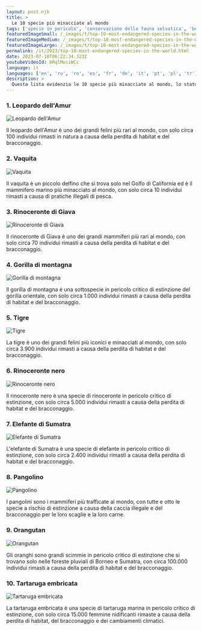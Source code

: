 ```yaml
---
layout: post.njk
title: >
  Le 10 specie più minacciate al mondo
tags: ['specie in pericolo', 'conservazione della fauna selvatica', 'benessere degli animali']
featuredImageSmall: /_images/t/top-10-most-endangered-species-in-the-world-cover-it-small.webp
featuredImageMedium: /_images/t/top-10-most-endangered-species-in-the-world-cover-it-medium.webp
featuredImageLarge: /_images/t/top-10-most-endangered-species-in-the-world-cover-it-large.webp
permalink: /it/2023/top-10-most-endangered-species-in-the-world.html
date: 2023-07-18T06:22:34.323Z
youtubeVideoId: bRqlMociWCc
language: it
languages: ['en', 'ru', 'ro', 'es', 'fr', 'de', 'it', 'pt', 'pl', 'tr']
description: >
  Questa lista evidenzia le 10 specie più minacciate al mondo, lo stato attuale della loro popolazione e le cause del loro declino.
---
```


### 1. Leopardo dell'Amur

![Leopardo dell'Amur](/_images/c/cc3a11b251491956211ed376dc2fb2dc-medium.webp)

Il leopardo dell'Amur è uno dei grandi felini più rari al mondo, con solo circa 100 individui rimasti in natura a causa della perdita di habitat e del bracconaggio.

### 2. Vaquita

![Vaquita](/_images/d/d5fe3d2e527448a3e29d4c8637a333de-medium.webp)

Il vaquita è un piccolo delfino che si trova solo nel Golfo di California ed è il mammifero marino più minacciato al mondo, con solo circa 10 individui rimasti a causa di pratiche illegali di pesca.

### 3. Rinoceronte di Giava

![Rinoceronte di Giava](/_images/3/3ca669e528785c1549784ee5cc7cd6e6-medium.webp)

Il rinoceronte di Giava è uno dei grandi mammiferi più rari al mondo, con solo circa 70 individui rimasti a causa della perdita di habitat e del bracconaggio.

### 4. Gorilla di montagna

![Gorilla di montagna](/_images/f/fa8004b0ece46fd39f8eb06a61c26a16-medium.webp)

Il gorilla di montagna è una sottospecie in pericolo critico di estinzione del gorilla orientale, con solo circa 1.000 individui rimasti a causa della perdita di habitat e del bracconaggio.

### 5. Tigre

![Tigre](/_images/a/a3cf49dc2a4817e8ca1250723a4a5862-medium.webp)

La tigre è uno dei grandi felini più iconici e minacciati al mondo, con solo circa 3.900 individui rimasti a causa della perdita di habitat e del bracconaggio.

### 6. Rinoceronte nero

![Rinoceronte nero](/_images/0/0942e9a05a323d267a1ecab58aaf93f0-medium.webp)

Il rinoceronte nero è una specie di rinoceronte in pericolo critico di estinzione, con solo circa 5.000 individui rimasti a causa della perdita di habitat e del bracconaggio.

### 7. Elefante di Sumatra

![Elefante di Sumatra](/_images/a/a4d66fc0abcc5b7e0222cf5e791f6fe9-medium.webp)

L'elefante di Sumatra è una specie di elefante in pericolo critico di estinzione, con solo circa 2.400 individui rimasti a causa della perdita di habitat e del bracconaggio.

### 8. Pangolino

![Pangolino](/_images/4/4bb634f3057f62c027ef273596a820d5-medium.webp)

I pangolini sono i mammiferi più trafficate al mondo, con tutte e otto le specie a rischio di estinzione a causa della caccia illegale e del bracconaggio per le loro scaglie e la loro carne.

### 9. Orangutan

![Orangutan](/_images/c/cb2a1a4735ba90a0de8e425b4960aafb-medium.webp)

Gli oranghi sono grandi scimmie in pericolo critico di estinzione che si trovano solo nelle foreste pluviali di Borneo e Sumatra, con circa 100.000 individui rimasti a causa della perdita di habitat e del bracconaggio.

### 10. Tartaruga embricata

![Tartaruga embricata](/_images/d/d9bab50fc8d90bf22573918dc45a4551-medium.webp)

La tartaruga embricata è una specie di tartaruga marina in pericolo critico di estinzione, con solo circa 15.000 femmine nidificanti rimaste a causa della perdita di habitat, del bracconaggio e dei cambiamenti climatici.

